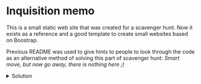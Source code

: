 # Inquisition memo

This is a small static web site that was created for a scavenger hunt. Now it exists as a reference and a good template to create small websites based on Boostrap.

Previous README was used to give hints to people to look through the code as an alternative method of solving this part of scavenger hunt: *Smart move, but now go away, there is nothing here ;)*

<details>
	<summary>Solution</summary>

The text on the webpage is encrupted with Caesar cypher of +7 shift. Original text reads as follows:

> To the esteemed members of the holy inquisition:
> 
> We have come to know of a forbidden item that was in progress of being delivered. Luckily, our agents reacted quickly and intercepted it without leaving any traces. You are supposed to retrieve the item that has been temporarily stored in the deaddrop at the location listed below. For extra security, you need to enter the password that you should know from the High Inquisitor and retrieve it as soon as possible, it should not fall into the wrong hands!

The password is hinted from the supposed scout that is part of the organization that opposes the church. This is not part of this website. The password is **crucifix**, which you can actually see from the code.

The information hidden behind the password **kh.kikjlk, i.iikpqqm** is also encrypted with same caesar cipher with the decrypted part looking like this: **da.dbdced, b.bbdijjf**. Also additionally those are letters that represent numbers starting from a-1 to i-9 and j-0: **41.424354, 2.2249006**. That was a location of a package aka the item containing next clues about scavenger hunt.
</details>

